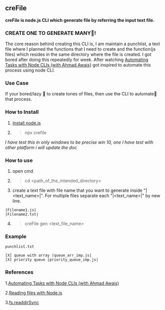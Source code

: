 ## creFile 

__creFile is node.js CLI which generate file by referring the input text file.__


### CREATE ONE TO GENERATE MANY🤞!


The core reason behind creating this CLI is, I am maintain a punchlist, a text file where I planned the functions that I need to create and the function(js files) which resides in the same directory where the file is created. I got bored after doing this repeatedly for week. After watching [Automating Tasks with Node CLIs (with Ahmad Awais)](https://www.youtube.com/watch?v=V1GkmB7T7Ps&t=952s) got inspired to automate this process using node CLI.

### Use Case
If your bored/lazy 🦥 to create tones of files, then use the CLI to automate🤖 that process.

### How to Install
1. [Install node.js](https://nodejs.org/en/)
2. > npx crefile

_I have test this in only windows to be precise win 10, one I have test with other platform i will update the doc_

### How to use
1. open cmd
2. >cd <path_of_the_intended_directory>
3. create a text file with file name that you want to generate inside "|<text_name>|". For multiple files separate each "|<text_name>|" by new line.
```
|Filename1.js| 
|Filename2.txt|
```
4. >creFile gen <text_file_name>

### Example
```
punchlist.txt

[X] queue with array |queue_arr_imp.js| 
[X] priority queue |priority_queue_imp.js|
```

### References

1.[Automating Tasks with Node CLIs (with Ahmad Awais)](https://www.youtube.com/watch?v=V1GkmB7T7Ps&t=952s)

2.[Reading files with Node.js](https://nodejs.dev/learn/reading-files-with-nodejs)

3.[fs.readdirSync](https://stackoverflow.com/questions/2727167/how-do-you-get-a-list-of-the-names-of-all-files-present-in-a-directory-in-node-j)


